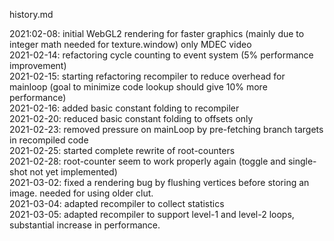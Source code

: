 history.md

2021:02-08: initial WebGL2 rendering for faster graphics (mainly due to integer math needed for texture.window) only MDEC video  
2021-02-14: refactoring cycle counting to event system (5% performance improvement)  
2021-02-15: starting refactoring recompiler to reduce overhead for mainloop (goal to minimize code lookup should give 10% more performance)  
2021-02-16: added basic constant folding to recompiler  
2021-02-20: reduced basic constant folding to offsets only  
2021-02-23: removed pressure on mainLoop by pre-fetching branch targets in recompiled code  
2021-02-25: started complete rewrite of root-counters  
2021-02-28: root-counter seem to work properly again (toggle and single-shot not yet implemented)  
2021-03-02: fixed a rendering bug by flushing vertices before storing an image. needed for using older clut.  
2021-03-04: adapted recompiler to collect statistics  
2021-03-05: adapted recompiler to support level-1 and level-2 loops, substantial increase in performance.  
